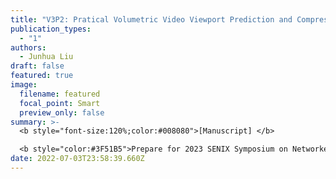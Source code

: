 ```yaml
---
title: "V3P2: Pratical Volumetric Video Viewport Prediction and Compresion System"
publication_types:
  - "1"
authors:
  - Junhua Liu
draft: false
featured: true
image:
  filename: featured
  focal_point: Smart
  preview_only: false
summary: >-
  <b style="font-size:120%;color:#008080">[Manuscript] </b> 

  <b style="color:#3F51B5">Prepare for 2023 SENIX Symposium on Networked Systems Design and Implementation</b><b style="color:red"> (CCF-A)</b>
date: 2022-07-03T23:58:39.660Z
---
```

